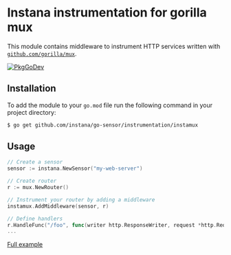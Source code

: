 Instana instrumentation for gorilla mux
=============================================

This module contains middleware to instrument HTTP services written with [`github.com/gorilla/mux`](https://github.com/gorilla/mux).

[![PkgGoDev](https://pkg.go.dev/badge/github.com/instana/go-sensor/instrumentation/instamux)][godoc]

Installation
------------

To add the module to your `go.mod` file run the following command in your project directory:

```bash
$ go get github.com/instana/go-sensor/instrumentation/instamux
```

Usage
-----

```go
// Create a sensor
sensor := instana.NewSensor("my-web-server")

// Create router
r := mux.NewRouter()

// Instrument your router by adding a middleware
instamux.AddMiddleware(sensor, r)

// Define handlers
r.HandleFunc("/foo", func(writer http.ResponseWriter, request *http.Request) {})
...
```
[Full example][fullExample]



[godoc]: https://pkg.go.dev/github.com/instana/go-sensor/instrumentation/instamux
[fullExample]: https://pkg.go.dev/github.com/instana/go-sensor/instrumentation/instamux#example-package

<!---
Mandatory comment section for CI/CD !!
target-pkg-url: github.com/gorilla/mux
current-version: v1.8.0
--->
